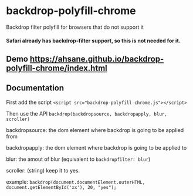 # backdrop-polyfill-chrome
Backdrop filter polyfill for browsers that do not support it

#### Safari already has backdrop-filter support, so this is not needed for it.

## Demo https://ahsane.github.io/backdrop-polyfill-chrome/index.html

## Documentation
First add the script
`<script src="backdrop-polyfill-chrome.js"></script>`

Then use the API
`backdrop(backdropsource, backdropapply, blur, scroller)`

backdropsource: the dom element where backdrop is going to be applied from

backdropapply: the dom element where backdrop is going to be applied to

blur: the amout of blur (equivalent to `backdropfilter: blur`)

scroller: (string) keep it to yes.

example: `backdrop(document.documentElement.outerHTML, document.getElementById('xx'), 20, "yes");`

